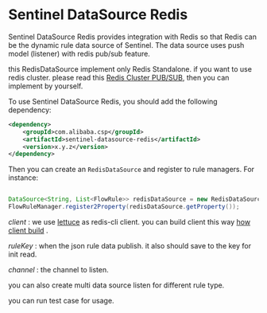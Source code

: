 # Sentinel DataSource Redis

Sentinel DataSource Redis provides integration with Redis so that Redis
can be the dynamic rule data source of Sentinel. The data source uses push model (listener) with redis pub/sub feature.

this RedisDataSource implement only Redis Standalone. if you want to use redis cluster. please read this [Redis Cluster PUB/SUB](https://github.com/lettuce-io/lettuce-core/wiki/Pub-Sub),
 then you can implement by yourself.

To use Sentinel DataSource Redis, you should add the following dependency:

```xml
<dependency>
    <groupId>com.alibaba.csp</groupId>
    <artifactId>sentinel-datasource-redis</artifactId>
    <version>x.y.z</version>
</dependency>

```

Then you can create an `RedisDataSource` and register to rule managers.
For instance:

```java

DataSource<String, List<FlowRule>> redisDataSource = new RedisDataSource<List<FlowRule>>(client, ruleKey, channel, flowConfigParser);
FlowRuleManager.register2Property(redisDataSource.getProperty());
```

*client* : we use [lettuce](https://lettuce.io/) as redis-cli client. you can build client this way [how client build](https://github.com/lettuce-io/lettuce-core/wiki/Basic-usage) . 

*ruleKey* : when the json rule data publish. it also should save to the key for init read.

*channel* : the channel to listen.  

you can also create multi data source listen for different rule type. 

you can run test case for usage.